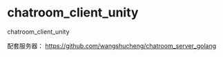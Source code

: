 # chatroom_client_unity
chatroom_client_unity

配套服务器：
https://github.com/wangshucheng/chatroom_server_golang
